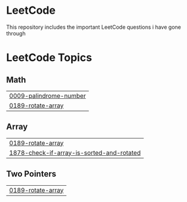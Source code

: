# LeetCode
This repository includes the important LeetCode questions i have gone through

<!---LeetCode Topics Start-->
# LeetCode Topics
## Math
|  |
| ------- |
| [0009-palindrome-number](https://github.com/gaurav852/LeetCode/tree/master/0009-palindrome-number) |
| [0189-rotate-array](https://github.com/gaurav852/LeetCode/tree/master/0189-rotate-array) |
## Array
|  |
| ------- |
| [0189-rotate-array](https://github.com/gaurav852/LeetCode/tree/master/0189-rotate-array) |
| [1878-check-if-array-is-sorted-and-rotated](https://github.com/gaurav852/LeetCode/tree/master/1878-check-if-array-is-sorted-and-rotated) |
## Two Pointers
|  |
| ------- |
| [0189-rotate-array](https://github.com/gaurav852/LeetCode/tree/master/0189-rotate-array) |
<!---LeetCode Topics End-->